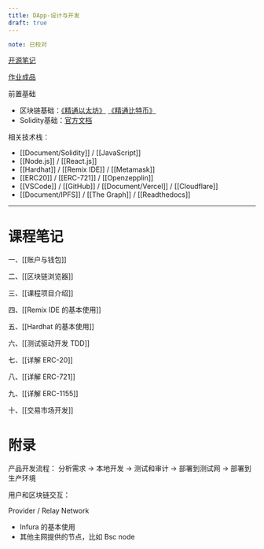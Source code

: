 ```yaml
---
title: DApp-设计与开发
draft: true
---
```

```yaml
note: 已校对
```

[开源笔记](https://github.com/bookerhuang/Learning-Notes)

[作业成品](https://github.com/cananoo/nft-market-starter/tree/master)

前置基础
- 区块链基础：[《精通以太坊》](https://weread.qq.com/web/bookDetail/c0532740718247c1c0545f7) [《精通比特币》]()
- Solidity基础：[官方文档](https://docs.soliditylang.org/zh/latest/)

相关技术栈：
- [[Document/Solidity]] / [[JavaScript]]
- [[Node.js]] / [[React.js]]
- [[Hardhat]] / [[Remix IDE]] / [[Metamask]]
- [[ERC20]] / [[ERC-721]] / [[Openzepplin]]
- [[VSCode]] / [[GitHub]] / [[Document/Vercel]] / [[Cloudflare]]
- [[Document/IPFS]] / [[The Graph]] / [[Readthedocs]]

---
# 课程笔记

一、[[账户与钱包]]

二、[[区块链浏览器]]

三、[[课程项目介绍]]

四、[[Remix IDE 的基本使用]]

五、[[Hardhat 的基本使用]]

六、[[测试驱动开发 TDD]]

七、[[详解 ERC-20]]

八、[[详解 ERC-721]]

九、[[详解 ERC-1155]]

十、[[交易市场开发]]



# 附录

产品开发流程：
分析需求 -> 本地开发 -> 测试和审计 -> 部署到测试网 -> 部署到生产环境

用户和区块链交互：

Provider / Relay Network
- Infura 的基本使用
- 其他主网提供的节点，比如 Bsc node



